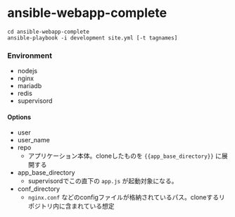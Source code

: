ansible-webapp-complete
=======


    cd ansible-webapp-complete
    ansible-playbook -i development site.yml [-t tagnames]


### Environment
* nodejs
* nginx
* mariadb
* redis
* supervisord

#### Options
* user
* user_name
* repo
  * アプリケーション本体。cloneしたものを `{{app_base_directory}}` に展開する
* app_base_directory
  * supervisordでこの直下の `app.js` が起動対象になる。
* conf_directory
  * `nginx.conf` などのconfigファイルが格納されているパス。cloneするリポジトリ内に含まれている想定
